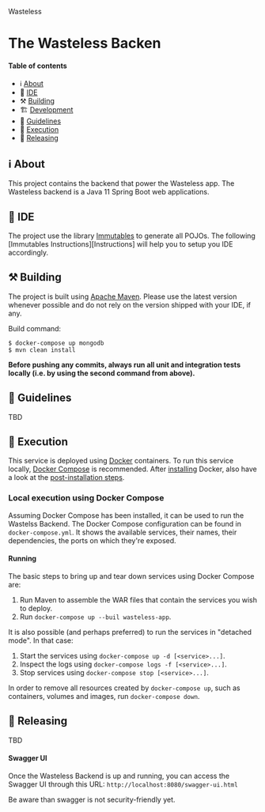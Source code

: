 Wasteless

# The Wasteless Backen
#### Table of contents
* :information_source: [About](#information_source-about)
* :construction_worker: [IDE](#information_source-ide)
* :hammer_and_pick: [Building](#hammer_and_pick-building)
* :building_construction: [Development](#building_construction-development)
* :page_with_curl: [Guidelines](#page_with_curl-guidelines)
* :key: [Execution](#key-execution)
* :ship: [Releasing](#ship-releasing)

## :information_source: About

This project contains the backend that power the Wasteless app. 
The Wasteless backend is a Java 11 Spring Boot web applications.

## :construction_worker: IDE

The project use the library [Immutables][immutables] to generate all POJOs.
The following [Immutables Instructions][Instructions] will help you to setup you IDE accordingly. 

## :hammer_and_pick: Building

The project is built using [Apache Maven][maven]. Please use the latest version
whenever possible and do not rely on the version shipped with your IDE, if any.

Build command:
```
$ docker-compose up mongodb 
$ mvn clean install
```

**Before pushing any commits, always run all unit and integration tests locally (i.e. by using the second command from 
above).**

## :page_with_curl: Guidelines

TBD

## :key: Execution

This service is deployed using [Docker][docker] containers.
To run this service locally, [Docker Compose][docker-compose] is recommended.
After [installing][docker-install-ubuntu] Docker, also have a look at the
[post-installation steps][docker-postinstall-linux].

### Local execution using Docker Compose

Assuming Docker Compose has been installed, it can be used to run the Wastelss Backend. 
The Docker Compose configuration can be found in `docker-compose.yml`. 
It shows the available services, their names, their dependencies, the ports on which they're exposed.

#### Running

The basic steps to bring up and tear down services using Docker Compose are:

1. Run Maven to assemble the WAR files that contain the services you wish to
   deploy.
2. Run `docker-compose up --buil wasteless-app`.

It is also possible (and perhaps preferred) to run the services in "detached mode". In that case:

1. Start the services using `docker-compose up -d [<service>...]`.
2. Inspect the logs using `docker-compose logs -f [<service>...]`.
3. Stop services using `docker-compose stop [<service>...]`.

In order to remove all resources created by `docker-compose up`, such as
containers, volumes and images, run `docker-compose down`.

## :ship: Releasing

TBD
 
#### Swagger UI

Once the Wasteless Backend is up and running, you can access the Swagger UI through this URL:
`http://localhost:8080/swagger-ui.html`

Be aware than swagger is not security-friendly yet.

[Immutables Instructions]: https://immutables.github.io/apt.html
[Immutables]: https://help.github.com/en/articles/connecting-to-github-with-ssh
[Immutables]: https://immutables.github.io/
[docker-compose]: https://docs.docker.com/compose
[docker-install-ubuntu]: https://docs.docker.com/engine/installation/linux/docker-ce/ubuntu
[docker-postinstall-linux]: https://docs.docker.com/engine/installation/linux/linux-postinstall
[docker]: https://docs.docker.com/
[github-ssh]: https://help.github.com/en/articles/connecting-to-github-with-ssh
[maven-release-plugin]: http://maven.apache.org/maven-release/maven-release-plugin/
[maven]: https://maven.apache.org
[mongodb]: https://www.mongodb.com
